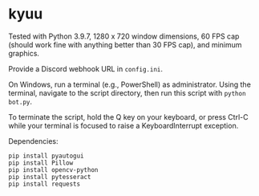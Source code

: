 # kyuu

Tested with Python 3.9.7, 1280 x 720 window dimensions, 60 FPS cap (should work fine with anything better than 30 FPS cap), and minimum graphics.

Provide a Discord webhook URL in `config.ini`.

On Windows, run a terminal (e.g., PowerShell) as administrator. Using the terminal, navigate to the script directory, then run this script with `python bot.py`.

To terminate the script, hold the Q key on your keyboard, or press Ctrl-C while your terminal is focused to raise a KeyboardInterrupt exception.

Dependencies:

```
pip install pyautogui
pip install Pillow
pip install opencv-python
pip install pytesseract
pip install requests
```